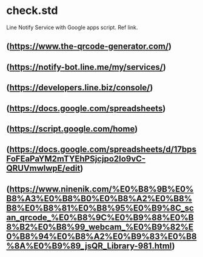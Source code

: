 # check.std
Line Notify Service with Google apps script.
Ref link.
## (https://www.the-qrcode-generator.com/)
## (https://notify-bot.line.me/my/services/)
## (https://developers.line.biz/console/)
## (https://docs.google.com/spreadsheets)
## (https://script.google.com/home)
## (https://docs.google.com/spreadsheets/d/17bpsFoFEaPaYM2mTYEhPSjcjpo2Io9vC-QRUVmwlwpE/edit)
## (https://www.ninenik.com/%E0%B8%9B%E0%B8%A3%E0%B8%B0%E0%B8%A2%E0%B8%B8%E0%B8%81%E0%B8%95%E0%B9%8C_scan_qrcode_%E0%B8%9C%E0%B9%88%E0%B8%B2%E0%B8%99_webcam_%E0%B9%82%E0%B8%94%E0%B8%A2%E0%B9%83%E0%B8%8A%E0%B9%89_jsQR_Library-981.html)
